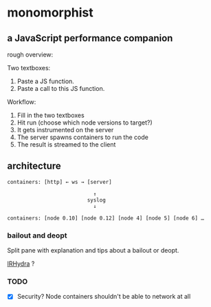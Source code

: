 # monomorphist
## a JavaScript performance companion

rough overview:

Two textboxes:

1. Paste a JS function.
2. Paste a call to this JS function.

Workflow:

1. Fill in the two textboxes
2. Hit run (choose which node versions to target?)
3. It gets instrumented on the server
4. The server spawns containers to run the code
5. The result is streamed to the client

## architecture
```
containers: [http] ← ws → [server]

                            ↑
                          syslog
                            ↓

containers: [node 0.10] [node 0.12] [node 4] [node 5] [node 6] …
```

### bailout and deopt

Split pane with explanation and tips about a bailout or deopt.

[IRHydra](https://github.com/mraleph/irhydra) ?

### TODO

- [x] Security? Node containers shouldn't be able to network at all
